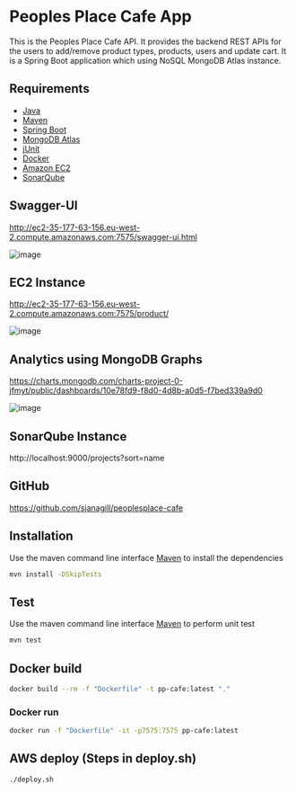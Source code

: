 # Peoples Place Cafe App

This is the Peoples Place Cafe API. It provides the backend REST APIs for the users to add/remove product types, products, users and update cart. It is a Spring Boot application which using NoSQL MongoDB Atlas instance. 

## Requirements

* [Java](https://www.oracle.com/java/)
* [Maven](https://maven.apache.org/)
* [Spring Boot](https://spring.io/projects/spring-boot)
* [MongoDB Atlas](https://cloud.mongodb.com/)
* [jUnit](https://junit.org/)
* [Docker](https://www.docker.com/)
* [Amazon EC2](https://aws.amazon.com/ec2/)
* [SonarQube](https://www.sonarqube.org/)

## Swagger-UI
http://ec2-35-177-63-156.eu-west-2.compute.amazonaws.com:7575/swagger-ui.html

![image](https://user-images.githubusercontent.com/40201060/136126566-85601325-5b34-4dff-9c43-bf9e870f7b5a.png)


## EC2 Instance
http://ec2-35-177-63-156.eu-west-2.compute.amazonaws.com:7575/product/

![image](https://user-images.githubusercontent.com/40201060/136126690-5906e7ed-6cb7-4435-b12a-b7b54ed04853.png)


## Analytics using MongoDB Graphs
https://charts.mongodb.com/charts-project-0-jfmyt/public/dashboards/10e78fd9-f8d0-4d8b-a0d5-f7bed339a9d0

![image](https://user-images.githubusercontent.com/40201060/136126854-54226b62-9dad-4804-9e89-0a9e631bfe5d.png)


## SonarQube Instance
http://localhost:9000/projects?sort=name


## GitHub
https://github.com/sjanagill/peoplesplace-cafe

## Installation

Use the maven command line interface [Maven](https://maven.apache.org/) to install the dependencies

```bash
mvn install -DSkipTests
```

## Test
Use the maven command line interface [Maven](https://maven.apache.org/) to perform unit test
```bash
mvn test
```

## Docker build
```bash
docker build --rm -f "Dockerfile" -t pp-cafe:latest "."
```

### Docker run
```bash
docker run -f "Dockerfile" -it -p7575:7575 pp-cafe:latest
```

## AWS deploy (Steps in deploy.sh)
```bash
./deploy.sh
```
